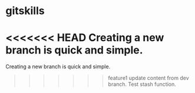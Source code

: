 # gitskills
<<<<<<< HEAD
Creating a new branch is quick and simple.
=======
Creating a new branch is quick and simple.
>>>>>>> feature1
update content from dev branch.
Test stash function.
